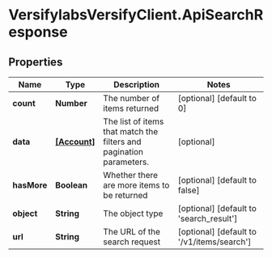 # VersifylabsVersifyClient.ApiSearchResponse

## Properties

Name | Type | Description | Notes
------------ | ------------- | ------------- | -------------
**count** | **Number** | The number of items returned | [optional] [default to 0]
**data** | [**[Account]**](Account.md) | The list of items that match the filters and pagination parameters. | [optional] 
**hasMore** | **Boolean** | Whether there are more items to be returned | [optional] [default to false]
**object** | **String** | The object type | [optional] [default to &#39;search_result&#39;]
**url** | **String** | The URL of the search request | [optional] [default to &#39;/v1/items/search&#39;]


